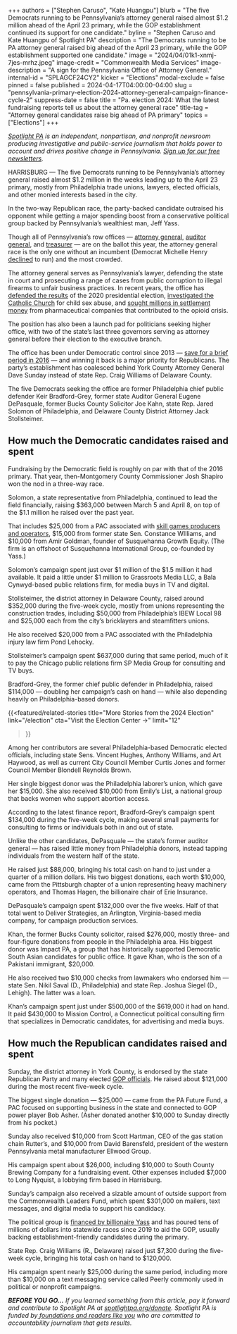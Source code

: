 +++
authors = ["Stephen Caruso", "Kate Huangpu"]
blurb = "The five Democrats running to be Pennsylvania’s attorney general raised almost $1.2 million ahead of the April 23 primary, while the GOP establishment continued its support for one candidate."
byline = "Stephen Caruso and Kate Huangpu of Spotlight PA"
description = "The Democrats running to be PA attorney general raised big ahead of the April 23 primary, while the GOP establishment supported one candidate."
image = "2024/04/01k1-xnmj-7jes-mrhz.jpeg"
image-credit = "Commonwealth Media Services"
image-description = "A sign for the Pennsylvania Office of Attorney General."
internal-id = "SPLAGCF24CY2"
kicker = "Elections"
modal-exclude = false
pinned = false
published = 2024-04-17T04:00:00-04:00
slug = "pennsylvania-primary-election-2024-attorney-general-campaign-finance-cycle-2"
suppress-date = false
title = "Pa. election 2024: What the latest fundraising reports tell us about the attorney general race"
title-tag = "Attorney general candidates raise big ahead of PA primary"
topics = ["Elections"]
+++

<a href="https://www.spotlightpa.org/"><em>Spotlight PA</em></a><em> is an independent, nonpartisan, and nonprofit newsroom producing investigative and public-service journalism that holds power to account and drives positive change in Pennsylvania. </em><a href="https://www.spotlightpa.org/newsletters"><em>Sign up for our free newsletters</em></a><em>.</em>

HARRISBURG — The five Democrats running to be Pennsylvania’s attorney general raised almost $1.2 million in the weeks leading up to the April 23 primary, mostly from Philadelphia trade unions, lawyers, elected officials, and other monied interests based in the city.

In the two-way Republican race, the party-backed candidate outraised his opponent while getting a major spending boost from a conservative political group backed by Pennsylvania’s wealthiest man, Jeff Yass.

Though all of Pennsylvania’s row offices — <a href="https://www.spotlightpa.org/news/2024/03/pennsylvania-election-2024-attorney-general-primary-candidates/">attorney general</a>, <a href="https://www.spotlightpa.org/news/2024/03/pennsylvania-election-2024-auditor-general-candidates-tim-defoor-malcolm-kenyatta-mark-pinsley/">auditor general</a>, and <a href="https://www.spotlightpa.org/news/2024/03/pennsylvania-election-2024-treasurer-primary-candidates-stacy-garrity-ryan-bizzarro-erin-mcclelland/">treasurer</a> — are on the ballot this year, the attorney general race is the only one without an incumbent (Democrat Michelle Henry <a href="https://whyy.org/articles/michelle-henry-pa-attorney-general-police-chief/">declined</a> to run) and the most crowded.

<script src="https://www.spotlightpa.org/embed.js" async></script><div data-spl-embed-version="1" data-spl-src="https://www.spotlightpa.org/embeds/newsletter/?cta=Get%20the%20latest%20Spotlight%20PA%20candidate%20guides%2C%20voting%20guides%2C%20and%20other%20election%20stories%20through%20our%20free%20daily%20newsletter.&eyebrow=stay%20informed&preselect=papost"></div>

The attorney general serves as Pennsylvania’s lawyer, defending the state in court and prosecuting a range of cases from public corruption to illegal firearms to unfair business practices. In recent years, the office has <a href="https://www.reuters.com/world/us/pennsylvania-attorney-general-sues-republicans-stop-election-subpoena-2021-09-23/">defended the results</a> of the 2020 presidential election, <a href="https://www.cbsnews.com/pittsburgh/news/josh-shapiro-reflects-on-grand-jury-report/">investigated the Catholic Church</a> for child sex abuse, and <a href="https://whyy.org/articles/pennsylvania-national-opioid-lawsuit-settlements-148-million-payouts-2024/">sought millions in settlement money</a> from pharmaceutical companies that contributed to the opioid crisis.

The position has also been a launch pad for politicians seeking higher office, with two of the state’s last three governors serving as attorney general before their election to the executive branch.

The office has been under Democratic control since 2013 — <a href="https://www.phillyburbs.com/story/news/state/2016/09/06/pennsylvania-ag-bruce-castor-kane/18170775007/">save for a brief period in 2016</a> — and winning it back is a major priority for Republicans. The party’s establishment has coalesced behind York County Attorney General Dave Sunday instead of state Rep. Craig Williams of Delaware County.

The five Democrats seeking the office are former Philadelphia chief public defender Keir Bradford-Grey, former state Auditor General Eugene DePasquale, former Bucks County Solicitor Joe Kahn, state Rep. Jared Solomon of Philadelphia, and Delaware County District Attorney Jack Stollsteimer.

## How much the Democratic candidates raised and spent

Fundraising by the Democratic field is roughly on par with that of the 2016 primary. That year, then-Montgomery County Commissioner Josh Shapiro won the nod in a three-way race.

Solomon, a state representative from Philadelphia, continued to lead the field financially, raising $363,000 between March 5 and April 8, on top of the $1.1 million he raised over the past year.

That includes $25,000 from a PAC associated with <a href="https://www.spotlightpa.org/news/2024/02/pennsylvania-governor-josh-shapiro-budget-skill-games-address-casinos-gambling/">skill games producers and operators</a>, $15,000 from former state Sen. Constance WIlliams, and $10,000 from Amir Goldman, founder of Susquehanna Growth Equity. (The firm is an offshoot of Susquehanna International Group, co-founded by Yass.)

Solomon’s campaign spent just over $1 million of the $1.5 million it had available. It paid a little under $1 million to Grassroots Media LLC, a Bala Cynwyd-based public relations firm, for media buys in TV and digital.

Stollsteimer, the district attorney in Delaware County, raised around $352,000 during the five-week cycle, mostly from unions representing the construction trades, including $50,000 from Philadelphia’s IBEW Local 98 and $25,000 each from the city’s bricklayers and steamfitters unions.

He also received $20,000 from a PAC associated with the Philadelphia injury law firm Pond Lehocky.

Stollsteimer’s campaign spent $637,000 during that same period, much of it to pay the Chicago public relations firm SP Media Group for consulting and TV buys.

Bradford-Grey, the former chief public defender in Philadelphia, raised $114,000 — doubling her campaign’s cash on hand — while also depending heavily on Philadelphia-based donors.

{{<featured/related-stories 
  title="More Stories from the 2024 Election" 
  link="/election"
  cta="Visit the Election Center →"
  limit="12"
>}}

Among her contributors are several Philadelphia-based Democratic elected officials, including state Sens. Vincent Hughes, Anthony WIlliams, and Art Haywood, as well as current City Council Member Curtis Jones and former Council Member Blondell Reynolds Brown.

Her single biggest donor was the Philadelphia laborer’s union, which gave her $15,000. She also received $10,000 from Emily’s List, a national group that backs women who support abortion access.

According to the latest finance report, Bradford-Grey’s campaign spent $134,000 during the five-week cycle, making several small payments for consulting to firms or individuals both in and out of state.

Unlike the other candidates, DePasquale — the state’s former auditor general — has raised little money from Philadelphia donors, instead tapping individuals from the western half of the state.

He raised just $88,000, bringing his total cash on hand to just under a quarter of a million dollars. His two biggest donations, each worth $10,000, came from the Pittsburgh chapter of a union representing heavy machinery operators, and Thomas Hagen, the billionaire chair of Erie Insurance.

DePasquale’s campaign spent $132,000 over the five weeks. Half of that total went to Deliver Strategies, an Arlington, Virginia-based media company, for campaign production services.

Khan, the former Bucks County solicitor, raised $276,000, mostly three- and four-figure donations from people in the Philadelphia area. His biggest donor was Impact PA, a group that has historically supported Democratic South Asian candidates for public office. It gave Khan, who is the son of a Pakistani immigrant, $20,000.

He also received two $10,000 checks from lawmakers who endorsed him — state Sen. Nikil Saval (D., Philadelphia) and state Rep. Joshua Siegel (D., Lehigh). The latter was a loan.

Khan’s campaign spent just under $500,000 of the $619,000 it had on hand. It paid $430,000 to Mission Control, a Connecticut political consulting firm that specializes in Democratic candidates, for advertising and media buys.

## How much the Republican candidates raised and spent

Sunday, the district attorney in York County, is endorsed by the state Republican Party and many elected <a href="https://www.cityandstatepa.com/politics/2024/04/ag-days-whos-running-pennsylvania-attorney-general/387732/">GOP officials</a>. He raised about $121,000 during the most recent five-week cycle.

The biggest single donation — $25,000 — came from the PA Future Fund, a PAC focused on supporting business in the state and connected to GOP power player Bob Asher. (Asher donated another $10,000 to Sunday directly from his pocket.)

Sunday also received $10,000 from Scott Hartman, CEO of the gas station chain Rutter’s, and $10,000 from David Barensfeld, president of the western Pennsylvania metal manufacturer Ellwood Group.

<script src="https://www.spotlightpa.org/embed.js" async></script><div data-spl-embed-version="1" data-spl-src="https://www.spotlightpa.org/embeds/donate/"></div>

His campaign spent about $26,000, including $10,000 to South County Brewing Company for a fundraising event. Other expenses included $7,000 to Long Nyquist, a lobbying firm based in Harrisburg.

Sunday’s campaign also received a sizable amount of outside support from the Commonwealth Leaders Fund, which spent $301,000 on mailers, text messages, and digital media to support his candidacy.

The political group is <a href="https://www.spotlightpa.org/news/2023/10/pennsylvania-judicial-court-elections-jeff-yass-campaign-finance/">financed by billionaire Yass</a> and has poured tens of millions of dollars into statewide races since 2019 to aid the GOP, usually backing establishment-friendly candidates during the primary.

State Rep. Craig Williams (R., Delaware) raised just $7,300 during the five-week cycle, bringing his total cash on hand to $120,000.

His campaign spent nearly $25,000 during the same period, including more than $10,000 on a text messaging service called Peerly commonly used in political or nonprofit campaigns.

<strong><em>BEFORE YOU GO…</em></strong><em> If you learned something from this article, pay it forward and contribute to Spotlight PA at </em><a href="http://spotlightpa.org/donate"><em>spotlightpa.org/donate</em></a><em>. Spotlight PA is funded by</em><a href="https://www.spotlightpa.org/support"><em> foundations and readers like you</em></a><em> who are committed to accountability journalism that gets results.</em>

